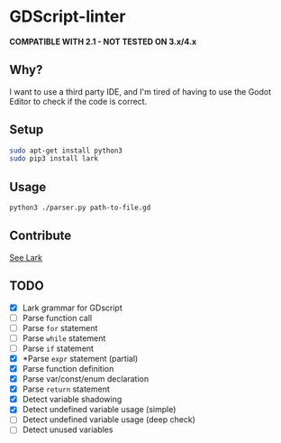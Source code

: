 # GDScript-linter

**COMPATIBLE WITH 2.1 - NOT TESTED ON 3.x/4.x**

## Why?

I want to use a third party IDE, and I'm tired of having to use the Godot Editor to check if the code is correct.

## Setup

```sh
sudo apt-get install python3
sudo pip3 install lark
```

## Usage

```sh
python3 ./parser.py path-to-file.gd
```

## Contribute

[See Lark](https://github.com/lark-parser/lark)

## TODO

- [x] Lark grammar for GDscript
- [ ] Parse function call
- [ ] Parse `for` statement
- [ ] Parse `while` statement
- [ ] Parse `if` statement
- [x] *Parse `expr` statement (partial)
- [x] Parse function definition
- [x] Parse var/const/enum declaration
- [x] Parse `return` statement
- [x] Detect variable shadowing
- [x] Detect undefined variable usage (simple)
- [ ] Detect undefined variable usage (deep check)
- [ ] Detect unused variables
